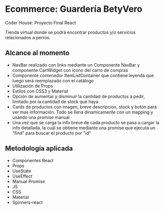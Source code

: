 # Ecommerce: Guardería BetyVero

Coder House: Proyecto Final React

Tienda virtual donde se podrá encontrar productos y/o servicios relacionados a perros.

## Alcance al momento

- NavBar realizado con links mediante un Componente NavBar y componente CartWidget con ícono del carro de compras
- Componente contenedor ItemListContainer que contiene leyenda que luego será reemplazado con el catálogo
- Utilización de Props 
- Estilos con CSS3 y Material
- Opción de aumentar y disminuir la cantidad de productos a pedir, limitado por la cantidad de stock que haya
- Cards de productos con imagen, breve descripcion, stock y botón para ver mas información. Todo se llena dinamicamente con un mapping y usando una promise manual
- Una vez que se carga la info breve de cada producto se pasa a cargar la info detallada, la cuál se obtiene mediante una promise que ejecuta un "find" para buscar el producto por "id"

## Metodología aplicada

- Componentes React 
- Props 
- UseState
- UseEffect
- Manual Promise
- JS
- CSS
- Material
- Spinners-react

